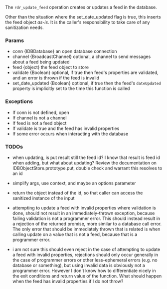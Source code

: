 The `rdr_update_feed` operation creates or updates a feed in the database.

Other than the situation where the set_date_updated flag is true, this inserts the feed object *as-is*. It is the caller's responsibility to take care of any sanitization needs.

### Params

* conn {IDBDatabase} an open database connection
* channel {BroadcastChannel} optional, a channel to send messages about a feed being updated
* feed {object} the feed object to store
* validate {Boolean} optional, if true then feed's properties are validated, and an error is thrown if the feed is invalid
* set_date_updated {Boolean} optional, if true then the feed's `dateUpdated` property is implicitly set to the time this function is called

### Exceptions

* If conn is not defined, open
* If channel is not a channel
* If feed is not a feed object
* If validate is true and the feed has invalid properties
* If some error occurs when interacting with the database

### TODOs

* when updating, is put result still the feed id? I know that result is feed id when adding, but what about updating? Review the documentation on IDBObjectStore.prototype.put, double check and warrant this resolves to an id

* simplify args, use context, and maybe an options parameter
* return the object instead of the id, so that caller can access the sanitized instance of the input
* attempting to update a feed with invalid properties where validation is done, should not result in an immediately-thrown exception, because failing validation is not a programmer error. This should instead result in a rejection of the returned promise, more similar to a database call error. The only error that should be immediately thrown that is related is when calling update on a value that is not a feed, because that is a programmer error.
* i am not sure this should even reject in the case of attempting to update a feed with invalid properties, rejections should only occur generally in the case of programmer errors or other less-ephemeral errors (e.g. no database or something), but using invalid data is obviously not a programmer error. However I don't know how to differentiate nicely in the exit conditions and return value of the function. What should happen when the feed has invalid properties if I do not throw?
